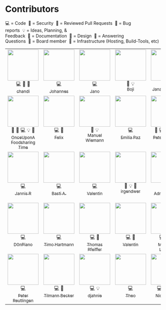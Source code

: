 # Contributors

<!-- FOODSHARING-CONTRIBUTORS-LIST:START - Do not remove or modify this section -->
<span>💻&nbsp;=&nbsp;Code</span>&nbsp;&nbsp;<span>🔐&nbsp;=&nbsp;Security</span>&nbsp;&nbsp;<span>👀&nbsp;=&nbsp;Reviewed Pull Requests</span>&nbsp;&nbsp;<span>🐜&nbsp;=&nbsp;Bug reports</span>&nbsp;&nbsp;<span>💡&nbsp;=&nbsp;Ideas, Planning, & Feedback</span>&nbsp;&nbsp;<span>📝&nbsp;=&nbsp;Documentation</span>&nbsp;&nbsp;<span>🎨&nbsp;=&nbsp;Design</span>&nbsp;&nbsp;<span>💬&nbsp;=&nbsp;Answering Questions</span>&nbsp;&nbsp;<span>🏢&nbsp;=&nbsp;Board member</span>&nbsp;&nbsp;<span>🔩&nbsp;=&nbsp;Infrastructure (Hosting, Build-Tools, etc)</span>
<table border="0">
  <tbody>
    <tr border="0">
      <td border="0" align="center" valign="top" width="16%">
        <div style="height: 100px; width: 100px;">
          <a href="https://gitlab.com/alangecker">
            <img src="https://assets.gitlab-static.net/uploads/-/system/user/avatar/1109912/avatar.png" width="100px">
          </a><br>
        </div>
        <span title="Code">💻</span>&nbsp;<span title="Reviewed Pull Requests">👀</span>&nbsp;<span title="Security">🔐</span><br>
        <a href="https://gitlab.com/alangecker">
          <sub>chandi</sub>
        </a>
      </td>
      <td border="0" align="center" valign="top" width="16%">
        <div style="height: 100px; width: 100px;">
          <a href="https://gitlab.com/jofranz">
            <img src="https://assets.gitlab-static.net/uploads/-/system/user/avatar/2772224/avatar.png?width=90" width="100px">
          </a><br>
        </div>
        <span title="Code">💻</span><br>
        <a href="https://gitlab.com/jofranz">
          <sub>Johannes</sub>
        </a>
      </td>
      <td border="0" align="center" valign="top" width="16%">
        <div style="height: 100px; width: 100px;">
          <a href="https://gitlab.com/janopae">
            <img src="https://secure.gravatar.com/avatar/b03bc343f3b44e70f9015a1462d27a8b?s=180&d=identicon" width="100px">
          </a><br>
        </div>
        <span title="Code">💻</span><br>
        <a href="https://gitlab.com/janopae">
          <sub> Jano</sub>
        </a>
      </td>
      <td border="0" align="center" valign="top" width="16%">
        <div style="height: 100px; width: 100px;">
          <a href="https://gitlab.com/boji.da">
            <img src="https://assets.gitlab-static.net/uploads/-/system/user/avatar/2063239/avatar.png?width=90" width="100px">
          </a><br>
        </div>
        <span title="Bug reports">🐜</span>&nbsp;<span title="Ideas, Planning, & Feedback">💡</span><br>
        <a href="https://gitlab.com/boji.da">
          <sub> Boji</sub>
        </a>
      </td>
      <td border="0" align="center" valign="top" width="16%">
        <div style="height: 100px; width: 100px;">
          <a href="https://gitlab.com/llzmb">
            <img src="https://secure.gravatar.com/avatar/9ce01bed1d9402ea15edfe661580fcdf?s=180&d=identicon" width="100px">
          </a><br>
        </div>
        <span title="Documentation">📝</span><br>
        <a href="https://gitlab.com/llzmb">
          <sub>Jana Aydinbas</sub>
        </a>
      </td>
      <td border="0" align="center" valign="top" width="16%">
        <div style="height: 100px; width: 100px;">
          <a href="https://gitlab.com/em.ka">
            <img src="https://ca.slack-edge.com/T0B6WCFM5-U0EHB1RP1-07d379bea6ff-512" width="100px">
          </a><br>
        </div>
        <span title="Design">🎨</span>&nbsp;<span title="Ideas, Planning, & Feedback">💡</span><br>
        <a href="https://gitlab.com/em.ka">
          <sub>mel</sub>
        </a>
      </td>
    </tr>
    <tr border="0">
      <td border="0" align="center" valign="top" width="16%">
        <div style="height: 100px; width: 100px;">
          <a href="https://gitlab.com/k.miklobusec">
            <img src="https://foodsharing.de/images/q_e09cefb9259140ef547313b6cb5691ea.jpg" width="100px">
          </a><br>
        </div>
        <span title="Board member">🏢</span>&nbsp;<span title="Bug reports">🐜</span>&nbsp;<span title="Code">💻</span>&nbsp;<span title="Ideas, Planning, & Feedback">💡</span>&nbsp;<span title="Answering Questions">💬</span><br>
        <a href="https://gitlab.com/k.miklobusec">
          <sub>Once&#8203;Upon&#8203;A&#8203;Foodsharing&#8203;Time</sub>
        </a>
      </td>
      <td border="0" align="center" valign="top" width="16%">
        <div style="height: 100px; width: 100px;">
          <a href="https://gitlab.com/flukx">
            <img src="https://assets.gitlab-static.net/uploads/-/system/user/avatar/2877773/avatar.png?width=90" width="100px">
          </a><br>
        </div>
        <span title="Code">💻</span>&nbsp;<span title="Documentation">📝</span><br>
        <a href="https://gitlab.com/flukx">
          <sub> Felix</sub>
        </a>
      </td>
      <td border="0" align="center" valign="top" width="16%">
        <div style="height: 100px; width: 100px;">
          <a href="https://gitlab.com/manuel_w">
            <img src="https://foodsharing.de/images/q_df07990f3897921b5ff18888edf545ac.jpg" width="100px">
          </a><br>
        </div>
        <span title="Board member">🏢</span>&nbsp;<span title="Ideas, Planning, & Feedback">💡</span><br>
        <a href="https://gitlab.com/manuel_w">
          <sub>Manuel Wiemann</sub>
        </a>
      </td>
      <td border="0" align="center" valign="top" width="16%">
        <div style="height: 100px; width: 100px;">
          <a href="https://gitlab.com/EmiliaPaz">
            <img src="https://secure.gravatar.com/avatar/c0370928d12a1dd06716ba813ce4dbcd?s=80&d=identicon" width="100px">
          </a><br>
        </div>
        <span title="Code">💻</span><br>
        <a href="https://gitlab.com/EmiliaPaz">
          <sub>Emilia Paz</sub>
        </a>
      </td>
      <td border="0" align="center" valign="top" width="16%">
        <div style="height: 100px; width: 100px;">
          <a href="https://gitlab.com/peter.toennies">
            <img src="https://beta.foodsharing.de/images/130_q_0937eb71780f106d2aac1edadc8df403.jpg" width="100px">
          </a><br>
        </div>
        <span title="Bug reports">🐜</span>&nbsp;<span title="Code">💻</span>&nbsp;<span title="Ideas, Planning, & Feedback">💡</span>&nbsp;<span title="Answering Questions">💬</span>&nbsp;<span title="Reviewed Pull Requests">👀</span><br>
        <a href="https://gitlab.com/peter.toennies">
          <sub>Peter Tönnies</sub>
        </a>
      </td>
      <td border="0" align="center" valign="top" width="16%">
        <div style="height: 100px; width: 100px;">
          <a href="https://gitlab.com/raphaelw">
            <img src="https://avatars2.githubusercontent.com/u/7235821?s=460&v=4" width="100px">
          </a><br>
        </div>
        <span title="Code">💻</span><br>
        <a href="https://gitlab.com/raphaelw">
          <sub>Raphael</sub>
        </a>
      </td>
    </tr>
    <tr border="0">
      <td border="0" align="center" valign="top" width="16%">
        <div style="height: 100px; width: 100px;">
          <a href="https://gitlab.com/derhuerst">
            <img src="https://assets.gitlab-static.net/uploads/-/system/user/avatar/204799/avatar.png" width="100px">
          </a><br>
        </div>
        <span title="Code">💻</span><br>
        <a href="https://gitlab.com/derhuerst">
          <sub>Jannis R</sub>
        </a>
      </td>
      <td border="0" align="center" valign="top" width="16%">
        <div style="height: 100px; width: 100px;">
          <a href="https://gitlab.com/BassTii">
            <img src="https://secure.gravatar.com/avatar/f72182ecbe91d6d60603ec2c31efe7cc?s=80&d=identicon" width="100px">
          </a><br>
        </div>
        <span title="Code">💻</span><br>
        <a href="https://gitlab.com/BassTii">
          <sub>Basti A.</sub>
        </a>
      </td>
      <td border="0" align="center" valign="top" width="16%">
        <div style="height: 100px; width: 100px;">
          <a href="https://gitlab.com/valentin.unicorn">
            <img src="https://secure.gravatar.com/avatar/588c72c402d090166de1bd15a69fdd6b?s=80&d=identicon" width="100px">
          </a><br>
        </div>
        <span title="Code">💻</span><br>
        <a href="https://gitlab.com/valentin.unicorn">
          <sub>Valentin</sub>
        </a>
      </td>
      <td border="0" align="center" valign="top" width="16%">
        <div style="height: 100px; width: 100px;">
          <a href="https://gitlab.com/irgendwer">
            <img src="https://assets.gitlab-static.net/uploads/-/system/user/avatar/1681670/avatar.png" width="100px">
          </a><br>
        </div>
        <span title="Bug reports">🐜</span>&nbsp;<span title="Ideas, Planning, & Feedback">💡</span>&nbsp;<span title="Security">🔐</span><br>
        <a href="https://gitlab.com/irgendwer">
          <sub>irgendwer</sub>
        </a>
      </td>
      <td border="0" align="center" valign="top" width="16%">
        <div style="height: 100px; width: 100px;">
          <a href="https://gitlab.com/adrianheine">
            <img src="https://secure.gravatar.com/avatar/83dd2a385c44fc42d52f14fccd9d992a?s=80&d=identicon" width="100px">
          </a><br>
        </div>
        <span title="Code">💻</span><br>
        <a href="https://gitlab.com/adrianheine">
          <sub>Adrian Heine</sub>
        </a>
      </td>
      <td border="0" align="center" valign="top" width="16%">
        <div style="height: 100px; width: 100px;">
          <a href="https://gitlab.com/michi-zuri">
            <img src="https://assets.gitlab-static.net/uploads/-/system/user/avatar/1682847/avatar.png" width="100px">
          </a><br>
        </div>
        <span title="Bug reports">🐜</span>&nbsp;<span title="Code">💻</span>&nbsp;<span title="Design">🎨</span><br>
        <a href="https://gitlab.com/michi-zuri">
          <sub>Michael Paul Killian</sub>
        </a>
      </td>
    </tr>
    <tr border="0">
      <td border="0" align="center" valign="top" width="16%">
        <div style="height: 100px; width: 100px;">
          <a href="https://gitlab.com/D0nPiano">
            <img src="https://ca.slack-edge.com/T0B6WCFM5-U1F4FK22C-c22aeb486bd9-512" width="100px">
          </a><br>
        </div>
        <span title="Code">💻</span><br>
        <a href="https://gitlab.com/D0nPiano">
          <sub>D0nPiano</sub>
        </a>
      </td>
      <td border="0" align="center" valign="top" width="16%">
        <div style="height: 100px; width: 100px;">
          <a href="https://gitlab.com/tihar">
            <img src="https://secure.gravatar.com/avatar/ae6ead61369f0b12519b1dbbbc9c61c2?s=180&d=identicon" width="100px">
          </a><br>
        </div>
        <span title="Code">💻</span><br>
        <a href="https://gitlab.com/tihar">
          <sub>Timo Hartmann</sub>
        </a>
      </td>
      <td border="0" align="center" valign="top" width="16%">
        <div style="height: 100px; width: 100px;">
          <a href="https://gitlab.com/colomar">
            <img src="https://assets.gitlab-static.net/uploads/-/system/user/avatar/3350581/avatar.png?width=90" width="100px">
          </a><br>
        </div>
        <span title="Code">💻</span>&nbsp;<span title="Documentation">📝</span><br>
        <a href="https://gitlab.com/colomar">
          <sub>Thomas Pfeiffer</sub>
        </a>
      </td>
      <td border="0" align="center" valign="top" width="16%">
        <div style="height: 100px; width: 100px;">
          <a href="https://gitlab.com/inktrap">
            <img src="https://secure.gravatar.com/avatar/ee9f855b89d786169f0413e76ab944e0?s=80&d=identicon" width="100px">
          </a><br>
        </div>
        <span title="Code">💻</span>&nbsp;<span title="Documentation">📝</span><br>
        <a href="https://gitlab.com/inktrap">
          <sub>Valentin</sub>
        </a>
      </td>
      <td border="0" align="center" valign="top" width="16%">
        <div style="height: 100px; width: 100px;">
          <a href="https://gitlab.com/NerdyProjects">
            <img src="https://assets.gitlab-static.net/uploads/-/system/user/avatar/642557/avatar.png" width="100px">
          </a><br>
        </div>
        <span title="Code">💻</span>&nbsp;<span title="Infrastructure (Hosting, Build-Tools, etc)">🔩</span>&nbsp;<span title="Reviewed Pull Requests">👀</span><br>
        <a href="https://gitlab.com/NerdyProjects">
          <sub>Matthias Larisch</sub>
        </a>
      </td>
      <td border="0" align="center" valign="top" width="16%">
        <div style="height: 100px; width: 100px;">
          <a href="https://gitlab.com/pmayd">
            <img src="https://secure.gravatar.com/avatar/aa6be35cbc4356abc6d3c13d5651110c?s=180&d=identicon" width="100px">
          </a><br>
        </div>
        <span title="Code">💻</span><br>
        <a href="https://gitlab.com/pmayd">
          <sub>Michael Aydinbas</sub>
        </a>
      </td>
    </tr>
    <tr border="0">
      <td border="0" align="center" valign="top" width="16%">
        <div style="height: 100px; width: 100px;">
          <a href="https://gitlab.com/peter.reutlingen">
            <img src="https://assets.gitlab-static.net/uploads/-/system/user/avatar/3374516/avatar.png?width=90" width="100px">
          </a><br>
        </div>
        <span title="Code">💻</span><br>
        <a href="https://gitlab.com/peter.reutlingen">
          <sub> Peter Reutlingen</sub>
        </a>
      </td>
      <td border="0" align="center" valign="top" width="16%">
        <div style="height: 100px; width: 100px;">
          <a href="https://gitlab.com/tiltec">
            <img src="https://assets.gitlab-static.net/uploads/-/system/user/avatar/640465/avatar.png" width="100px">
          </a><br>
        </div>
        <span title="Code">💻</span>&nbsp;<span title="Reviewed Pull Requests">👀</span><br>
        <a href="https://gitlab.com/tiltec">
          <sub>Tilmann Becker</sub>
        </a>
      </td>
      <td border="0" align="center" valign="top" width="16%">
        <div style="height: 100px; width: 100px;">
          <a href="https://gitlab.com/djahnie">
            <img src="https://assets.gitlab-static.net/uploads/-/system/user/avatar/782504/avatar.png" width="100px">
          </a><br>
        </div>
        <span title="Code">💻</span>&nbsp;<span title="Ideas, Planning, & Feedback">💡</span><br>
        <a href="https://gitlab.com/djahnie">
          <sub>djahnie</sub>
        </a>
      </td>
      <td border="0" align="center" valign="top" width="16%">
        <div style="height: 100px; width: 100px;">
          <a href="https://gitlab.com/theolampert">
            <img src="https://assets.gitlab-static.net/uploads/-/system/user/avatar/2275979/avatar.png" width="100px">
          </a><br>
        </div>
        <span title="Code">💻</span><br>
        <a href="https://gitlab.com/theolampert">
          <sub>Theo</sub>
        </a>
      </td>
      <td border="0" align="center" valign="top" width="16%">
        <div style="height: 100px; width: 100px;">
          <a href="https://gitlab.com/nicksellen">
            <img src="https://assets.gitlab-static.net/uploads/-/system/user/avatar/640443/avatar.png" width="100px">
          </a><br>
        </div>
        <span title="Code">💻</span>&nbsp;<span title="Documentation">📝</span>&nbsp;<span title="Infrastructure (Hosting, Build-Tools, etc)">🔩</span>&nbsp;<span title="Reviewed Pull Requests">👀</span><br>
        <a href="https://gitlab.com/nicksellen">
          <sub>Nick Sellen</sub>
        </a>
      </td>
      <td border="0" align="center" valign="top" width="16%">
        <div style="height: 100px; width: 100px;">
          <a href="https://gitlab.com/nigeldgreen">
            <img src="https://assets.gitlab-static.net/uploads/-/system/user/avatar/544783/avatar.png" width="100px">
          </a><br>
        </div>
        <span title="Code">💻</span><br>
        <a href="https://gitlab.com/nigeldgreen">
          <sub>Nigel Green</sub>
        </a>
      </td>
    </tr>
  </tbody>
</table>
<!-- FOODSHARING-CONTRIBUTORS-LIST:END -->
